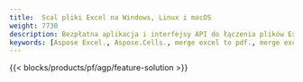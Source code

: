 ```yaml
---
title:  Scal pliki Excel na Windows, Linux i macOS
weight: 7730
description: Bezpłatna aplikacja i interfejsy API do łączenia plików Excel XLS, XLSX, CSV, TSV, ODS, SXC i FODS
keywords: [Aspose Excel., Aspose.Cells., merge excel to pdf., merge excel to json., merge txt to sql., merge csv to json., merge json to pdf., xml to excel merger and Convert files between various formats]
---
```

{{< blocks/products/pf/agp/feature-solution >}} 


